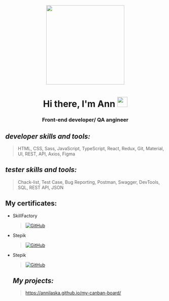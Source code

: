 
<div id="header" align="center">
	
<img src="https://ak.picdn.net/shutterstock/videos/5131757/thumb/2.jpg" width="70%"  height="250"/>
<h1>Hi there, I'm Ann
<img src="https://github.com/blackcater/blackcater/raw/main/images/Hi.gif" height="32"/></h1>
<h3>Front-end developer/ QA angineer</h3>
</div>


_developer skills and tools:_ 
-
> HTML, CSS, Sass, JavaScript, TypeScript, React, Redux, Git, Material, UI, REST, API, Axios, Figma
	
_tester skills and tools:_
-
> Chack-list, Test Case, Bug Reporting, Postman, Swagger, DevTools, SQL, REST API, JSON
<h2>My certificates:</h2> 

* SkillFactory

  ><a href="https://drive.google.com/file/d/13jQhRry2g7LLRx5ruOolJtloJU9CHBja/view?usp=drive_link"><img src="https://img.shields.io/badge/frontendDeveloper-gray?style=for-the-badge&logo=googledrive&logoColor=white" alt="GitHub"/></a>  

* Stepik

  ><a href="https://drive.google.com/file/d/14ofc-o4gUGwGVQ0scc66HglQfKhkVH-I/view?usp=drive_link"><img src="https://img.shields.io/badge/tester-gray?style=for-the-badge&logo=googledrive&logoColor=white" alt="GitHub"/></a>  

* Stepik

  ><a href="https://drive.google.com/file/d/1WB3WGyoQXxTpN7PUE23s1yoByckPTiqu/view?usp=drive_link"><img src="https://img.shields.io/badge/SQL-gray?style=for-the-badge&logo=googledrive&logoColor=white" alt="GitHub"/></a>


  _My projects:_
  -
  >https://annilaska.github.io/my-canban-board/


                                                                                 
